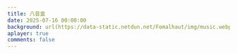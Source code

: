 ```yaml
---
title: 八音盒
date: 2025-07-16 00:00:00
background: url(https://data-static.netdun.net/Fomalhaut/img/music.webp)
aplayer: true
comments: false
---
```


